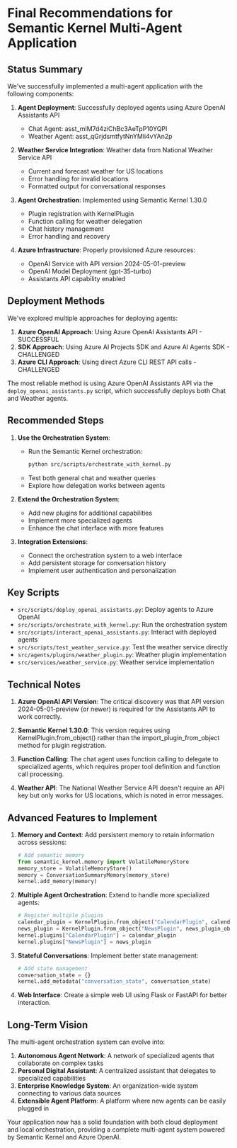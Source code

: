 # Final Recommendations for Semantic Kernel Multi-Agent Application

## Status Summary

We've successfully implemented a multi-agent application with the following components:

1. **Agent Deployment**: Successfully deployed agents using Azure OpenAI Assistants API
   - Chat Agent: asst_mlM7d4ziChBc3AeTpP10YQPI
   - Weather Agent: asst_qGrjdsmtfytNnYMli4vYAn2p

2. **Weather Service Integration**: Weather data from National Weather Service API 
   - Current and forecast weather for US locations
   - Error handling for invalid locations
   - Formatted output for conversational responses

3. **Agent Orchestration**: Implemented using Semantic Kernel 1.30.0
   - Plugin registration with KernelPlugin
   - Function calling for weather delegation
   - Chat history management
   - Error handling and recovery

4. **Azure Infrastructure**: Properly provisioned Azure resources:
   - OpenAI Service with API version 2024-05-01-preview
   - OpenAI Model Deployment (gpt-35-turbo)
   - Assistants API capability enabled

## Deployment Methods

We've explored multiple approaches for deploying agents:

1. **Azure OpenAI Approach**: Using Azure OpenAI Assistants API - SUCCESSFUL
2. **SDK Approach**: Using Azure AI Projects SDK and Azure AI Agents SDK - CHALLENGED
3. **Azure CLI Approach**: Using direct Azure CLI REST API calls - CHALLENGED

The most reliable method is using Azure OpenAI Assistants API via the `deploy_openai_assistants.py` script, which successfully deploys both Chat and Weather agents.

## Recommended Steps

1. **Use the Orchestration System**:
   - Run the Semantic Kernel orchestration:
     ```bash
     python src/scripts/orchestrate_with_kernel.py
     ```
   - Test both general chat and weather queries
   - Explore how delegation works between agents

2. **Extend the Orchestration System**:
   - Add new plugins for additional capabilities
   - Implement more specialized agents
   - Enhance the chat interface with more features

3. **Integration Extensions**:
   - Connect the orchestration system to a web interface
   - Add persistent storage for conversation history
   - Implement user authentication and personalization

## Key Scripts

- `src/scripts/deploy_openai_assistants.py`: Deploy agents to Azure OpenAI
- `src/scripts/orchestrate_with_kernel.py`: Run the orchestration system
- `src/scripts/interact_openai_assistants.py`: Interact with deployed agents
- `src/scripts/test_weather_service.py`: Test the weather service directly
- `src/agents/plugins/weather_plugin.py`: Weather plugin implementation
- `src/services/weather_service.py`: Weather service implementation

## Technical Notes

1. **Azure OpenAI API Version**: The critical discovery was that API version 2024-05-01-preview (or newer) is required for the Assistants API to work correctly.

2. **Semantic Kernel 1.30.0**: This version requires using KernelPlugin.from_object() rather than the import_plugin_from_object method for plugin registration.

3. **Function Calling**: The chat agent uses function calling to delegate to specialized agents, which requires proper tool definition and function call processing.

4. **Weather API**: The National Weather Service API doesn't require an API key but only works for US locations, which is noted in error messages.

## Advanced Features to Implement

1. **Memory and Context**: Add persistent memory to retain information across sessions:
   ```python
   # Add semantic memory
   from semantic_kernel.memory import VolatileMemoryStore
   memory_store = VolatileMemoryStore()
   memory = ConversationSummaryMemory(memory_store)
   kernel.add_memory(memory)
   ```

2. **Multiple Agent Orchestration**: Extend to handle more specialized agents:
   ```python
   # Register multiple plugins
   calendar_plugin = KernelPlugin.from_object("CalendarPlugin", calendar_plugin_obj)
   news_plugin = KernelPlugin.from_object("NewsPlugin", news_plugin_obj)
   kernel.plugins["CalendarPlugin"] = calendar_plugin
   kernel.plugins["NewsPlugin"] = news_plugin
   ```

3. **Stateful Conversations**: Implement better state management:
   ```python
   # Add state management
   conversation_state = {}
   kernel.add_metadata("conversation_state", conversation_state)
   ```

4. **Web Interface**: Create a simple web UI using Flask or FastAPI for better interaction.

## Long-Term Vision

The multi-agent orchestration system can evolve into:

1. **Autonomous Agent Network**: A network of specialized agents that collaborate on complex tasks
2. **Personal Digital Assistant**: A centralized assistant that delegates to specialized capabilities
3. **Enterprise Knowledge System**: An organization-wide system connecting to various data sources
4. **Extensible Agent Platform**: A platform where new agents can be easily plugged in

Your application now has a solid foundation with both cloud deployment and local orchestration, providing a complete multi-agent system powered by Semantic Kernel and Azure OpenAI.